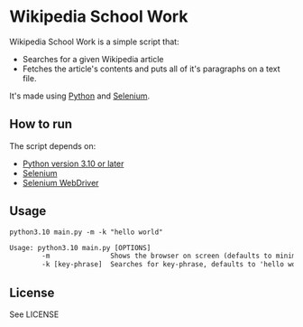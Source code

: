 # Wikipedia School Work

Wikipedia School Work is a simple script that:

- Searches for a given Wikipedia article
- Fetches the article's contents and puts all of it's paragraphs on a text file.

It's made using [Python](https://www.python.org/) and [Selenium](https://www.selenium.dev/).

## How to run

The script depends on:

- [Python version 3.10 or later](https://www.python.org/downloads/)
- [Selenium](https://www.selenium.dev/)
- [Selenium WebDriver](https://www.selenium.dev/documentation/getting_started/installing_browser_drivers/#quick-reference)

## Usage

`python3.10 main.py -m -k "hello world"`

```txt
Usage: python3.10 main.py [OPTIONS]
        -m               Shows the browser on screen (defaults to minimized).
        -k [key-phrase]  Searches for key-phrase, defaults to 'hello world'.
```

## License

See LICENSE
